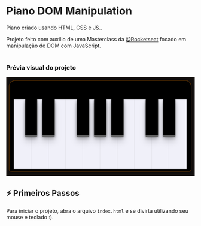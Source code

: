 
# Piano DOM Manipulation

Piano criado usando HTML, CSS e JS..<br />

Projeto feito com auxilio de uma Masterclass da [@Rocketseat](https://www.instagram.com/rocketseat_oficial/) focado em manipulação de DOM com JavaScript.<br /><br/>

### Prévia visual do projeto
<img src="teclado.png" alt="Visual Teclado"/>

## ⚡️ Primeiros Passos

Para iniciar o projeto, abra o arquivo `index.html` e se divirta utilizando seu mouse e teclado :).


